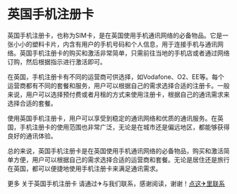 # 英国手机注册卡

英国手机注册卡，也称为SIM卡，是在英国使用手机通讯网络的必备物品。它是一张小小的塑料卡片，内含有用户的手机号码和个人信息，用于连接手机与通讯网络。英国手机注册卡的购买和激活非常简单，只需前往当地的手机店或者通过网络订购，然后根据指示进行激活即可。

在英国，手机注册卡有不同的运营商可供选择，如Vodafone、O2、EE等。每个运营商都有不同的套餐和服务，用户可以根据自己的需求选择合适的注册卡。一般来说，用户可以选择预付费或者月租的方式来使用注册卡，根据自己的通讯需求来选择合适的套餐。

使用英国手机注册卡，用户可以享受到稳定的通讯网络和优质的通讯服务。在英国，手机注册卡的使用范围也非常广泛，无论是在城市还是偏远地区，都能够获得良好的通讯体验。

总的来说，英国手机注册卡是在英国使用手机通讯网络的必备物品，购买和激活简单方便，用户可以根据自己的需求选择合适的运营商和套餐。无论是居住还是旅行在英国，都可以便捷地使用手机注册卡来满足通讯需求。

更多 关于英国手机注册卡 请通过✈与我们联系，感谢阅读，谢谢！[点这✈里联系](https://ss.k02.cc)